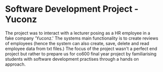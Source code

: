 # Software Development Project - Yuconz

The project was to interact with a lecturer posing as a HR employee in a fake company 'Yuconz.' The systems main functionality is to create reviews of employees (hence the system can also create, save, delete and read employee data from txt files.) The focus of the project wasn't a perfect end project but rather to prepare us for co600 final year project by familiarising students with software development practises through a hands on approach.